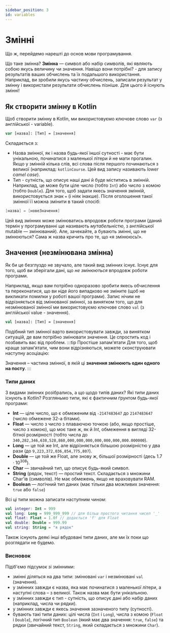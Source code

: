 ```yaml
---
sidebar_position: 3
id: variables
---
```

# Змінні
Що ж, перейдемо нарешті до основ мови програмування.

Що таке змінна? **Змінна** — символ або набір символів, які являють собою якусь величину чи значення.
Навіщо вони потрібні? - для запису результатів ваших обчислень та їх подальшого використання.
Наприклад, ви зробили якусь частину обчислень, записали результат у змінну і використали результати обчислень пізніше. 
Для цього й існують змінні!
## Як створити змінну в Kotlin
Щоб створити змінну в Kotlin, ми використовуємо ключове слово `var` (з англійської - variable).
```kotlin
var [назва]: [Тип] = [значення] 
```
Складається з:
* Назва змінної, як і назва будь-якої іншої сутності - має бути унікальною, починатися з маленької літери й не мати прогалин. 
Якщо у змінній кілька слів, всі слова після першого починаються з великої (наприклад: `kotlinCourse`. Цей вид запису називають *lower camel case*).
* Тип - сутність, що описує наші дані й буде міститись в змінній. Наприклад, це може бути ціле число (тобто `Int`) або число з комою (тобто `Double`).
  Для того, щоб задати якесь значення змінній, використовується знак `=` (і ніяк інакше).
  Після оголошення такої змінної її можна змінити в такий спосіб:
```kotlin
[назва] = [новеЗначення]
```
Цей вид змінних може змінюватись впродовж роботи програми (даний термін у програмуванні ще називають *мутабельністю*, з англійської mutable — змінюваний).
Але, зачекайте, а бувають змінні, що не змінюються? Сама ж назва кричить про те, що «я змінююсь!».
## Значення (незмінювана змінна)
Як би це безглуздо не звучало, але такий вид змінних існує. 
Існує для того, щоб ви зберігали дані, що *не змінюються* впродовж роботи програми.

Наприклад, якщо вам потрібно одноразово зробити якесь обчислення та переконатися, що ви ніде його випадково не зміните (щоб не викликати помилки у роботі вашої програми).
Запис нічим не відрізняється від змінюваної змінної, за винятком того, що для незмінюваної змінної ми використовуємо ключове слово `val` (з англійської value - значення).
```kotlin
val [назва]: [Тип] = [значення]
```
Подібний тип змінної варто використовувати завжди, за винятком ситуацій, де вам потрібно змінювати значення. Це спростить код і позбавить вас від проблем.
:::tip Простіше запам'ятати
Для того, щоб краще запам'ятати, чим вони відрізняються, можете сконструювати наступну асоціацію:

Значення – частина змінної, в якій ці **значення змінюють один одного на посту**.
:::
### Типи даних
З видами змінних розібрались, а що щодо типів даних? Які типи даних існують в Kotlin? Розгляньмо типи, які є фактичним ґрунтом будь-якої програми:
- **Int** — ціле число, що є обмеженим від  `-2147483647` до `2147483647` (число обмежене 32-а бітами).
- **Float** — число з число з плаваючою точкою (або, якщо простіше,  число з комою), що моє таке ж, як й *Int*, обмеження в вигляді 32-бітної розмірності (тобто числа до `340,282,346,638,528,860,000,000,000,000,000,000,000.000000`).
- **Long** — це той же Int, але відрізняється більшою розмірністю у два рази (до `9,223,372,036,854,775,807`).
- **Double** — це той же Float, але знову ж, більшої розмірності (десь $1.7 \cdot 10^{308}$).
- **Char** — звичайний тип, що описує будь-який символ.
- **String** (рядок, текст) — простий текст. Складається з множини Char'ів (символів). Не має обмежень, якщо не враховувати RAM.
- **Boolean** — логічний тип даних (має тільки два можливих значення: `true` або `false`)

Всі ці типи можна записати наступним чином:
```kotlin
val integer: Int = 999
val long: Long = 999_999_999 // для більш простого читання чисел '_'
val float: Float = 1.0f // додається 'f' для Float 
val double: Double = 999.99
val string: String = "я рядок"
```
Також існують деякі інші вбудовані типи даних, але ми їх поки що розглядати не будемо.
### Висновок
Підіб'ємо підсумок зі змінними:
- змінні діляться на два типи: змінювані `var` і незмінювані `val` (значення).
- у змінних завжди є назва, яка має починатися з маленької літери, а наступні слова – з великої. Також назва має бути унікальною.
- у змінних завжди є тип - сутність, що описує дані або набір даних (наприклад, числа чи рядки).
- у змінних завжди є якесь значення зазначеного типу (сутності).
- бувають такі типи даних: цілі числа (`Int` і `Long`), числа з комою (`Float` і `Double`), логічний тип `Boolean` 
(який має два значення: `true`, `false`) та рядки (звичайний текст, `String`, який складається з множини `Char`).